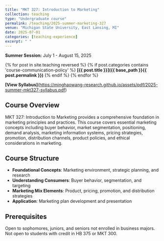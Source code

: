 ```yaml
---
title: "MKT 327: Introduction to Marketing"
collection: teaching
type: "Undergraduate course"
permalink: /teaching/2025-summer-marketing-327
venue: "Michigan State University, East Lansing, MI"
date: 2025-07-01
categories: [teaching-experience]
excerpt: " "
---
```


<!-- excerpt-end -->
**Summer Session:** July 1 - August 15, 2025

{% for post in site.teaching reversed %}
  {% if post.categories contains 'course-communication-policy' %}
**[{{ post.title }}]({{ base_path }}{{ post.permalink }})**
  {% endif %}
{% endfor %}

**[View Syllabus]**(https://minghaowang-research.github.io/assets/pdf/2025-summer-mkt327-syllabus.pdf)

## Course Overview
MKT 327: Introduction to Marketing provides a comprehensive foundation in marketing principles and practices. This course covers essential marketing concepts including buyer behavior, market segmentation, positioning, demand analysis, marketing information systems, pricing strategies, promotion, distribution channels, product policies, and ethical considerations in marketing.

## Course Structure

* **Foundational Concepts**: Marketing environment, strategic planning, and research
* **Understanding Consumers**: Buyer behavior, segmentation, and targeting
* **Marketing Mix Elements**: Product, pricing, promotion, and distribution strategies
* **Application**: Marketing plan development and presentation

## Prerequisites

Open to sophomores, juniors, and seniors not enrolled in business majors. Not open to students with credit in HB 375 or MKT 300.